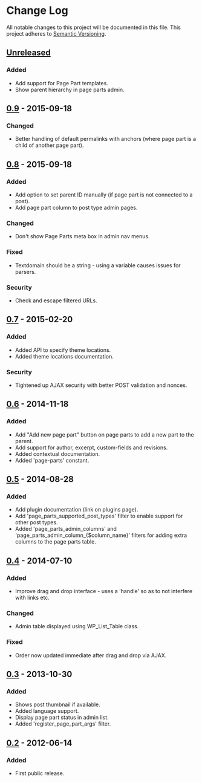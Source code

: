 # Change Log
All notable changes to this project will be documented in this file.
This project adheres to [Semantic Versioning](http://semver.org/).

## [Unreleased]

### Added
- Add support for Page Part templates.
- Show parent hierarchy in page parts admin.

## [0.9] - 2015-09-18

### Changed
- Better handling of default permalinks with anchors (where page part is a child of another page part).

## [0.8] - 2015-09-18

### Added
- Add option to set parent ID manually (if page part is not connected to a post).
- Add page part column to post type admin pages.

### Changed
- Don't show Page Parts meta box in admin nav menus.

### Fixed
- Textdomain should be a string - using a variable causes issues for parsers.

### Security
- Check and escape filtered URLs.

## [0.7] - 2015-02-20

### Added
- Added API to specify theme locations.
- Added theme locations documentation.

### Security
- Tightened up AJAX security with better POST validation and nonces.

## [0.6] - 2014-11-18

### Added
- Add "Add new page part" button on page parts to add a new part to the parent.
- Add support for author, excerpt, custom-fields and revisions.
- Added contextual documentation.
- Added 'page-parts' constant.

## [0.5] - 2014-08-28

### Added
- Add plugin documentation (link on plugins page).
- Add 'page_parts_supported_post_types' filter to enable support for other post types.
- Added 'page_parts_admin_columns' and 'page_parts_admin_column_{$column_name}' filters for adding extra columns to the page parts table.

## [0.4] - 2014-07-10

### Added
- Improve drag and drop interface - uses a 'handle' so as to not interfere with links etc.

### Changed
- Admin table displayed using WP_List_Table class.

### Fixed
- Order now updated immediate after drag and drop via AJAX.

## [0.3] - 2013-10-30

### Added
- Shows post thumbnail if available.
- Added language support.
- Display page part status in admin list.
- Added 'register_page_part_args' filter.

## [0.2] - 2012-06-14

### Added
- First public release.

[Unreleased]: https://github.com/benhuson/page-parts/compare/0.9...HEAD
[0.9]: https://github.com/benhuson/page-parts/compare/0.8...0.9
[0.8]: https://github.com/benhuson/page-parts/compare/0.7...0.8
[0.7]: https://github.com/benhuson/page-parts/compare/0.6...0.7
[0.6]: https://github.com/benhuson/page-parts/compare/0.5...0.6
[0.5]: https://github.com/benhuson/page-parts/compare/0.4...0.5
[0.4]: https://github.com/benhuson/page-parts/compare/0.3...0.4
[0.3]: https://github.com/benhuson/page-parts/compare/0.2...0.3
[0.2]: https://github.com/benhuson/page-parts/compare/0.1...0.2
